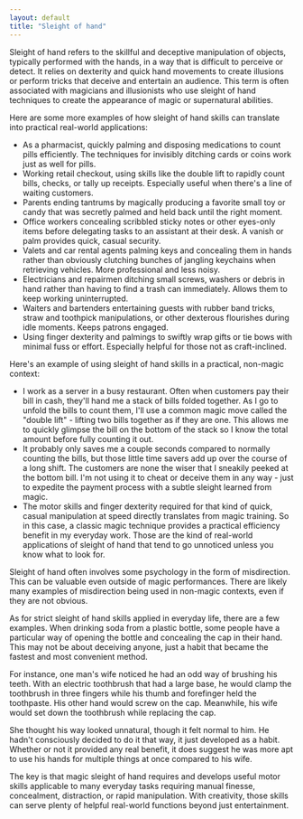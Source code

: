 ```yaml
---
layout: default
title: "Sleight of hand"
---
```


Sleight of hand refers to the skillful and deceptive manipulation of objects, typically performed with the hands, in a way that is difficult to perceive or detect. It relies on dexterity and quick hand movements to create illusions or perform tricks that deceive and entertain an audience. This term is often associated with magicians and illusionists who use sleight of hand techniques to create the appearance of magic or supernatural abilities.

Here are some more examples of how sleight of hand skills can translate into practical real-world applications:

- As a pharmacist, quickly palming and disposing medications to count pills efficiently. The techniques for invisibly ditching cards or coins work just as well for pills.
- Working retail checkout, using skills like the double lift to rapidly count bills, checks, or tally up receipts. Especially useful when there's a line of waiting customers.
- Parents ending tantrums by magically producing a favorite small toy or candy that was secretly palmed and held back until the right moment.
- Office workers concealing scribbled sticky notes or other eyes-only items before delegating tasks to an assistant at their desk. A vanish or palm provides quick, casual security.
- Valets and car rental agents palming keys and concealing them in hands rather than obviously clutching bunches of jangling keychains when retrieving vehicles. More professional and less noisy.
- Electricians and repairmen ditching small screws, washers or debris in hand rather than having to find a trash can immediately. Allows them to keep working uninterrupted.
- Waiters and bartenders entertaining guests with rubber band tricks, straw and toothpick manipulations, or other dexterous flourishes during idle moments. Keeps patrons engaged.
- Using finger dexterity and palmings to swiftly wrap gifts or tie bows with minimal fuss or effort. Especially helpful for those not as craft-inclined.

Here's an example of using sleight of hand skills in a practical, non-magic context:


- I work as a server in a busy restaurant. Often when customers pay their bill in cash, they'll hand me a stack of bills folded together. As I go to unfold the bills to count them, I'll use a common magic move called the "double lift" - lifting two bills together as if they are one. This allows me to quickly glimpse the bill on the bottom of the stack so I know the total amount before fully counting it out.
- It probably only saves me a couple seconds compared to normally counting the bills, but those little time savers add up over the course of a long shift. The customers are none the wiser that I sneakily peeked at the bottom bill. I'm not using it to cheat or deceive them in any way - just to expedite the payment process with a subtle sleight learned from magic. 
- The motor skills and finger dexterity required for that kind of quick, casual manipulation at speed directly translates from magic training. So in this case, a classic magic technique provides a practical efficiency benefit in my everyday work. Those are the kind of real-world applications of sleight of hand that tend to go unnoticed unless you know what to look for.

Sleight of hand often involves some psychology in the form of misdirection. This can be valuable even outside of magic performances. There are likely many examples of misdirection being used in non-magic contexts, even if they are not obvious.

As for strict sleight of hand skills applied in everyday life, there are a few examples. When drinking soda from a plastic bottle, some people have a particular way of opening the bottle and concealing the cap in their hand. This may not be about deceiving anyone, just a habit that became the fastest and most convenient method.

For instance, one man's wife noticed he had an odd way of brushing his teeth. With an electric toothbrush that had a large base, he would clamp the toothbrush in three fingers while his thumb and forefinger held the toothpaste. His other hand would screw on the cap. Meanwhile, his wife would set down the toothbrush while replacing the cap.

She thought his way looked unnatural, though it felt normal to him. He hadn't consciously decided to do it that way, it just developed as a habit. Whether or not it provided any real benefit, it does suggest he was more apt to use his hands for multiple things at once compared to his wife.

The key is that magic sleight of hand requires and develops useful motor skills applicable to many everyday tasks requiring manual finesse, concealment, distraction, or rapid manipulation. With creativity, those skills can serve plenty of helpful real-world functions beyond just entertainment.

